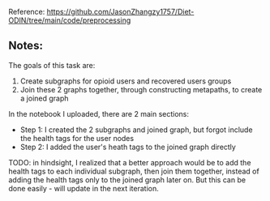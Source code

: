 Reference: https://github.com/JasonZhangzy1757/Diet-ODIN/tree/main/code/preprocessing

## Notes: 

The goals of this task are: 

1. Create subgraphs for opioid users and recovered users groups
2. Join these 2 graphs together, through constructing metapaths, to create a joined graph

In the notebook I uploaded, there are 2 main sections: 

* Step 1: I created the 2 subgraphs and joined graph, but forgot include the health tags for the user nodes
* Step 2: I added the user's heath tags to the joined graph directly

TODO: in hindsight, I realized that a better approach would be to add the health tags to each individual subgraph, then join them together, instead of adding the health tags only to the joined graph later on. But this can be done easily - will update in the next iteration.
